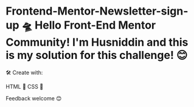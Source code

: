 # Frontend-Mentor-Newsletter-sign-up 🛸 Hello Front-End Mentor Community! I'm Husniddin and this is my solution for this challenge! 😊

🛠️ Create with:

HTML 🧾 CSS 🎨

Feedback welcome 😊
